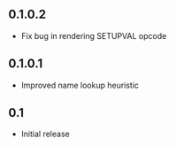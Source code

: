 0.1.0.2
---

* Fix bug in rendering SETUPVAL opcode

0.1.0.1
---

* Improved name lookup heuristic

0.1
---

* Initial release
